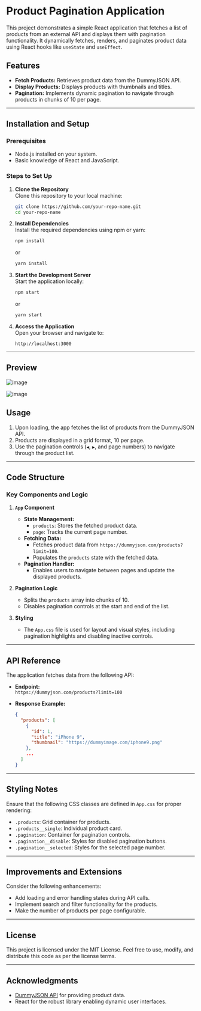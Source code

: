 

# Product Pagination Application

This project demonstrates a simple React application that fetches a list of products from an external API and displays them with pagination functionality. It dynamically fetches, renders, and paginates product data using React hooks like `useState` and `useEffect`.

## Features

- **Fetch Products:** Retrieves product data from the DummyJSON API.
- **Display Products:** Displays products with thumbnails and titles.
- **Pagination:** Implements dynamic pagination to navigate through products in chunks of 10 per page.

---

## Installation and Setup

### Prerequisites

- Node.js installed on your system.
- Basic knowledge of React and JavaScript.

### Steps to Set Up

1. **Clone the Repository**  
   Clone this repository to your local machine:
   ```bash
   git clone https://github.com/your-repo-name.git
   cd your-repo-name
   

2. **Install Dependencies**  
   Install the required dependencies using npm or yarn:
   ```bash
   npm install
   ```
   or
   ```bash
   yarn install
   ```

3. **Start the Development Server**  
   Start the application locally:
   ```bash
   npm start
   ```
   or
   ```bash
   yarn start
   ```

4. **Access the Application**  
   Open your browser and navigate to:
   ```
   http://localhost:3000
   ```

---

## Preview

![image](https://github.com/user-attachments/assets/63e14195-be9f-4736-b249-92c4c274c7cc)

![image](https://github.com/user-attachments/assets/a3b0c400-8cc3-486f-952f-38edca9ee4f8)



## Usage

1. Upon loading, the app fetches the list of products from the DummyJSON API.
2. Products are displayed in a grid format, 10 per page.
3. Use the pagination controls (`◀`, `▶`, and page numbers) to navigate through the product list.

---

## Code Structure

### Key Components and Logic

1. **`App` Component**
   - **State Management:**
     - `products`: Stores the fetched product data.
     - `page`: Tracks the current page number.
   - **Fetching Data:**
     - Fetches product data from `https://dummyjson.com/products?limit=100`.
     - Populates the `products` state with the fetched data.
   - **Pagination Handler:**
     - Enables users to navigate between pages and update the displayed products.

2. **Pagination Logic**
   - Splits the `products` array into chunks of 10.
   - Disables pagination controls at the start and end of the list.

3. **Styling**
   - The `App.css` file is used for layout and visual styles, including pagination highlights and disabling inactive controls.

---

## API Reference

The application fetches data from the following API:

- **Endpoint:**  
  `https://dummyjson.com/products?limit=100`

- **Response Example:**
  ```json
  {
    "products": [
      {
        "id": 1,
        "title": "iPhone 9",
        "thumbnail": "https://dummyimage.com/iphone9.png"
      },
      ...
    ]
  }
  ```

---

## Styling Notes

Ensure that the following CSS classes are defined in `App.css` for proper rendering:

- `.products`: Grid container for products.
- `.products__single`: Individual product card.
- `.pagination`: Container for pagination controls.
- `.pagination__disable`: Styles for disabled pagination buttons.
- `.pagination__selected`: Styles for the selected page number.

---

## Improvements and Extensions

Consider the following enhancements:
- Add loading and error handling states during API calls.
- Implement search and filter functionality for the products.
- Make the number of products per page configurable.

---

## License

This project is licensed under the MIT License. Feel free to use, modify, and distribute this code as per the license terms.

---

## Acknowledgments

- [DummyJSON API](https://dummyjson.com/) for providing product data.
- React for the robust library enabling dynamic user interfaces.

```

